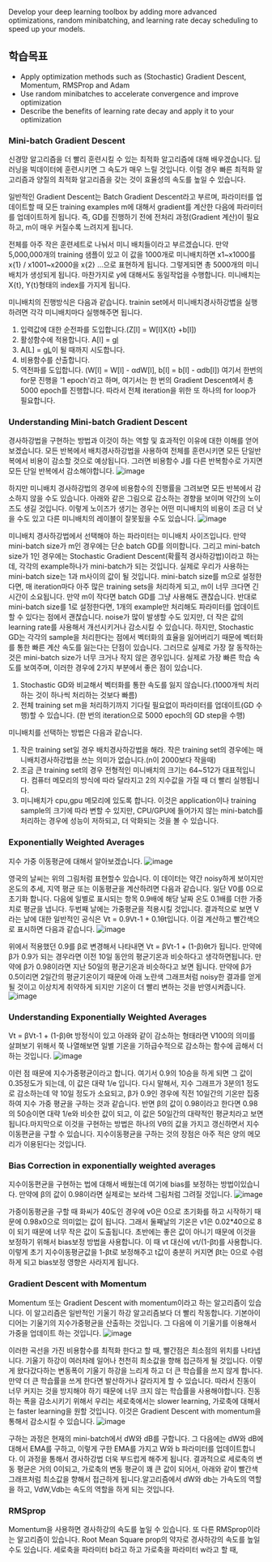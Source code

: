 Develop your deep learning toolbox by adding more advanced optimizations, random minibatching, and learning rate decay scheduling to speed up your models.

## 학습목표
- Apply optimization methods such as (Stochastic) Gradient Descent, Momentum, RMSProp and Adam
- Use random minibatches to accelerate convergence and improve optimization
- Describe the benefits of learning rate decay and apply it to your optimization

### Mini-batch Gradient Descent
신경망 알고리즘을 더 빨리 훈련시킬 수 있는 최적화 알고리즘에 대해 배우겠습니다. 딥러닝을 빅데이터에 훈련시키면 그 속도가 매우 느릴 것입니다. 이럴 경우 빠른 최적화 알고리즘과 양질의 최적화 알고리즘을 갖는 것이 효율성의 속도를 높일 수 있습니다.

일반적인 Gradient Descent는 Batch Gradient Descent라고 부르며, 파라미터를 업데이트할 때 모든 training examples m에 대해서 gradient를 계산한 다음에 파라미터를 업데이트하게 됩니다. 즉, GD를 진행하기 전에 전처리 과정(Gradient 계산)이 필요하고, m이 매우 커질수록 느려지게 됩니다.

전체를 아주 작은 훈련세트로 나눠서 미니 배치들이라고 부르겠습니다. 만약 5,000,000개의 training 샘플이 있고 이 값을 1000개로 미니배치하면 x1~x1000를 x{1} / x1001~x2000을 x{2} ...으로 표현하게 됩니다. 그렇게되면 총 5000개의 미니배치가 생성되게 됩니다. 마찬가지로 y에 대해서도 동일작업을 수행합니다. 미니배치는 X{t}, Y{t}형태의 index를 가지게 됩니다.

미니배치의 진행방식은 다음과 같습니다. trainin set에서 미니배치경사하강볍을 실행하려면 각각 미니배치마다 실행해주면 됩니다.
1. 입력값에 대한 순전파를 도입합니다.(Z[l] = W[l]X{t} +b[l])
2. 활성함수에 적용합니다. A[l] = g[l](Z[l])
3. A[L] = g[L](Z[L])이 될 때까지 시도합니다.
4. 비용함수를 산출합니다.
5. 역전파를 도입합니다. (W[l] = W[l] - αdW[l], b[l] = b[l] - αdb[l])
여기서 한번의 for문 진행을 '1 epoch'라고 하며, 여기서는 한 번의 Gradient Descent에서 총 5000 epoch를 진행합니다. 따라서 전체 iteration을 위한 또 하나의 for loop가 필요합니다.

### Understanding Mini-batch Gradient Descent
경사하강법을 구현하는 방법과 이것이 하는 역할 및 효과적인 이유에 대한 이해를 얻어보겠습니다. 모든 반복에서 배치경사하강법을 사용하여 전체를 훈련시키면 모든 단일반복에서 비용이 감소할 것으로 예상됩니다. 그러면 비용함수 J를 다른 반복함수로 가지면 모든 단일 반복에서 감소해야합니다.
![image](https://github.com/ellieso/coursera-deep-learning-specialization/assets/83899219/d3a574a3-45f7-4a03-8ccc-cbe1a867b8cd)

하지만 미니배치 경사하강법의 경우에 비용함수의 진행률을 그려보면 모든 반복에서 감소하지 않을 수도 있습니다. 아래와 같은 그림으로 감소하는 경향을 보이며 약간의 노이즈도 생길 것입니다. 이렇게 노이즈가 생기는 경우는 어떤 미니배치의 비용이 조금 더 낮을 수도 있고 다른 미니배치의 레이블이 잘못됬을 수도 있습니다.
![image](https://github.com/ellieso/coursera-deep-learning-specialization/assets/83899219/d54a73aa-44f9-4dd5-bac0-ff68b5c608f8)

미니배치 경사하강법에서 선택해야 하는 파라미터는 미니배치 사이즈입니다. 만약 mini-batch size가 m인 경우에는 단순 batch GD를 의미합니다. 그리고 mini-batch size가 1인 경우에는 Stochastic Gradient Descent(확률적 경사하강법)이라고 하는데, 각각의 example하나가 mini-batch가 되는 것입니다.
실제로 우리가 사용하는 mini-batch size는 1과 m사이의 값이 될 것입니다. mini-batch size를 m으로 설정한다면, 매 iteration마다 아주 많은 training sets을 처리하게 되고, m이 너무 크다면 긴 시간이 소요됩니다. 만약 m이 작다면 batch GD를 그냥 사용해도 괜찮습니다.
반대로 mini-batch size를 1로 설정한다면, 1개의 example만 처리해도 파라미터를 업데이트할 수 있다는 점에서 괜찮습니다. noise가 많이 발생할 수도 있지만, 더 작은 값의 learning rate를 사용해서 개선시키거나 감소시킬 수 있습니다. 하지만, Stochastic GD는 각각의 sample을 처리한다는 점에서 벡터화의 효율을 잃어버리기 때문에 벡터화를 통한 빠른 계산 속도를 잃는다는 단점이 있습니다.
그러므로 실제로 가장 잘 동작하는 것은 mini-batch size가 너무 크거나 작지 않은 경우입니다. 실제로 가장 빠른 학습 속도를 보여주며, 이러한 경우에 2가지 부분에서 좋은 점이 있습니다.
1. Stochastic GD와 비교해서 벡터화를 통한 속도를 잃지 않습니다.(1000개씩 처리하는 것이 하나씩 처리하는 것보다 빠름)
2. 전체 training set m을 처리하기까지 기다릴 필요없이 파라미터를 업데이트(GD 수행)할 수 있습니다. (한 번의 iteration으로 5000 epoch의 GD step을 수행)

미니배치를 선택하는 방법은 다음과 같습니다.
1. 작은 training set일 경우 배치경사하강법을 해라. 작은 training set의 경우에는 매니배치경사하강법을 쓰는 의미가 없습니다.(n이 2000보다 작을때)
2. 조금 큰 training set의 경우 전형적인 미니배치의 크기는 64~512가 대표적입니다. 컴퓨터 메모리의 방식에 따라 달라지고 2의 지수값을 가질 때 더 빨리 실행됩니다.
3. 미니배치가 cpu,gpu 메모리에 있도록 합니다. 이것은 application이나 training sample의 크기에 따라 변할 수 있지만, CPU/GPU에 들어가지 않는 mini-batch를 처리하는 경우에 성능이 저하되고, 더 악화되는 것을 볼 수 있습니다.

### Exponentially Weighted Averages
지수 가중 이동평균에 대해서 알아보겠습니다. 
![image](https://github.com/ellieso/coursera-deep-learning-specialization/assets/83899219/36741927-9a49-441e-bc7f-7a8cc3b95ba7)

영국의 날씨는 위의 그림처럼 표현할수 있습니다. 이 데이터는 약간 noisy하게 보이지만 온도의 추세, 지역 평균 또는 이동평균을 계산하려면 다음과 같습니다.
일단 V0를 0으로 초기화 합니다. 다음에 일별로 표시되는 항목 0.9배에 해당 날짜 온도 0.1배를 더한 가중치로 평균을 냅니다. 두번째 날에는 가중평균을 적용시킬 것입니다. 결과적으로 보면 V라는 날에 대한 일반적인 공식은 Vt = 0.9Vt-1 + 0.1θt입니다. 이걸 계산하고 빨간색으로 표시하면 다음과 같습니다.
![image](https://github.com/ellieso/coursera-deep-learning-specialization/assets/83899219/576f11c2-aaf6-47d6-affe-23342f088322)

위에서 적용했던 0.9를 β로 변경해서 나타내면 Vt = βVt-1 + (1-β)θt가 됩니다.
만약에 β가 0.9가 되는 경우라면 이전 10일 동안의 평균기온과 비슷하다고 생각하면됩니다.
만약에 β가 0.98이라면 지난 50일의 평균기온과 비슷하다고 보면 됩니다.
만약에 β가 0.5이리면 2일간의 평균기온이기 때문에 아래 노란색 그래프처럼 noisy한 결과를 얻게 될 것이고 이상치게 취약하게 되지만 기온이 더 빨리 변하는 것을 반영시켜줍니다.
![image](https://github.com/ellieso/coursera-deep-learning-specialization/assets/83899219/3181a889-188f-4acb-9a6f-8249aa79995f)

### Understanding Exponentially Weighted Averages
 Vt = βVt-1 + (1-β)θt 방정식이 있고 아래와 같이 감소하는 형태라면 V100의 의미를 살펴보기 위해서 쭉 나열해보면 일별 기온을 기하급수적으로 감소하는 함수에 곱해서 더하는 것입니다.
 ![image](https://github.com/ellieso/coursera-deep-learning-specialization/assets/83899219/4a78d66f-5ab2-47c8-91a5-422d9d037972)

이런 점 때문에 지수가중평균이라고 합니다. 여기서 0.9의 10승을 하게 되면 그 값이 0.35정도가 되는데, 이 값은 대략 1/e​ 입니다. 다시 말해서, 지수 그래프가 3분의1 정도로 감소하는데 약 10일 정도가 소요되고, β가 0.9인 경우에 직전 10일간의 기온만 집중하여 지수 가중 평균을 구하는 것과 같습니다.
반면 β의 값이 0.98이라고 한다면 0.98의 50승이면 대략 1/e​와 비슷한 값이 되고, 이 값은 50일간의 대략적인 평균치라고 보면 됩니다.
​마지막으로 이것을 구현하는 방법은 하나의 Vθ의 값을 가지고 갱신하면서 지수이동편균을 구할 수 있습니다. 지수이동평균을 구하는 것의 장점은 아주 적은 양의 메모리가 이용된다는 것입니다.

### Bias Correction in exponentially weighted averages
지수이동편균을 구현하는 법에 대해서 배웠는데 여기에 bias를 보정하는 방법이있습니다.
만약에 β의 값이 0.98이라면 실제로는 보라색 그림처럼 그려질 것입니다.
![image](https://github.com/ellieso/coursera-deep-learning-specialization/assets/83899219/337cbcbd-dff9-4640-9e4a-d0e3fa4444a8)

가중이동평균을 구할 때 화씨가 40도인 경우에 v0은 0으로 초기화를 하고 시작하기 때문에 0.98x0으로 의미없는 값이 됩니다. 그래서 둘째날의 기온은 v1은 0.02*40으로 8이 되기 때문에 너무 작은 값이 도출됩니다. 초반에는 좋은 값이 아니기 때문에 이것을 보정하기 위해서 bias보정 방법을 사용합니다. 이 때 vt 대신에 vt/(1-βt)를 사용합니다.
이렇게 초기 지수이동평균값을 1-βt로 보정해주고 t값이 충분히 커지면 βt는 0으로 수렴하게 되고 bias보정 영향은 사라지게 됩니다.

### Gradient Descent with Momentum
Momentum 또는 Gradient Descent with momentum이라고 하는 알고리즘이 있습니다. 이 알고리즘은 일반적인 기울기 하강 알고리즘보다 더 빨리 작동합니다. 기본아이디어는 기울기의 지수가중평균을 산출하는 것입니다. 그 다음에 이 기울기를 이용해서 가중을 업데이트 하는 것입니다.
![image](https://github.com/ellieso/coursera-deep-learning-specialization/assets/83899219/e5fc41bb-4fc6-42c0-8876-98003df5c5b7)

이러한 곡선을 가진 비용함수를 최적화 한다고 할 때, 빨간점은 최소점의 위치를 나타냅니다. 기울기 하강이 여러차례 일어나 천천히 최소값을 향해 접근하게 될 것입니다. 이렇게 왔다갔다하는 변동폭이 기울기 하강을 느리게 하고 더 큰 학습률을 쓰지 않게 합니다. 만약 더 큰 학습률을 쓰게 한다면 발산하거나 갈라지게 할 수 있습니다. 따라서 진동이 너무 커지는 것을 방지해야 하기 때문에 너무 크지 않는 학습률을 사용해야합니다. 진동하는 폭을 감소시키기 위해서 우리는 세로축에서는 slower learning, 가로축에 대해서는 faster learning을 원할 것입니다. 이것은 Gradient Descent with momentum을 통해서 감소시킬 수 있습니다.
![image](https://github.com/ellieso/coursera-deep-learning-specialization/assets/83899219/4650c8a8-f474-4112-91b2-2982e4f74051)

구하는 과정은 현재의 mini-batch에서 dW와 dB를 구합니다. 그 다음에는 dW와 dB에 대해서 EMA를 구하고, 이렇게 구한 EMA를 가지고 W와 b 파라미터를 업데이트합니다. 이 과정을 통해서 경사하강법 더욱 부드럽게 해주게 됩니다. 결과적으로 세로축의 변동 평균은 거의 0이되고, 가로축의 변동 평균이 꽤 큰 값이 되어서, 아래와 같이 빨간색 그래프처럼 최소값을 향해서 접근하게 됩니다.알고리즘에서 dW와 db는 가속도의 역할을 하고, VdW,Vdb는 속도의 역할을 하게 되는 것입니다.

### RMSprop
Momentum을 사용하면 경사하강의 속도를 높일 수 있습니다. 또 다른 RMSprop이라는 알고리즘이 있습니다. Root Mean Square prop의 약자로 경사하강의 속도를 높일 수도 있습니다.
세로축을 파라미터 b라고 하고 가로축을 파라미터 w라고 할 때, 
